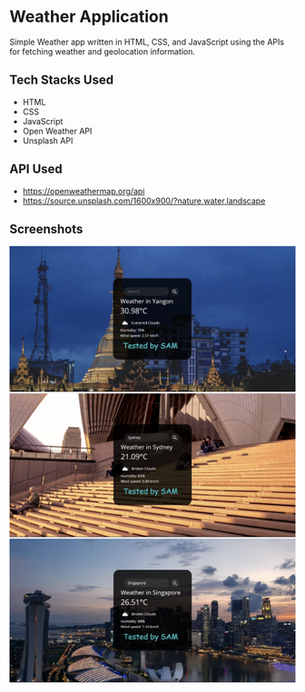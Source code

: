 # Weather Application

Simple Weather app written in HTML, CSS, and JavaScript using the APIs for fetching weather and geolocation information.

## Tech Stacks Used

- HTML
- CSS
- JavaScript
- Open Weather API
- Unsplash API

## API Used

- https://openweathermap.org/api
- https://source.unsplash.com/1600x900/?nature,water,landscape

## Screenshots

![image](images/image.png)
<br>
![image1](images/image1.png)
<br>
![image2](images/image2.png)
